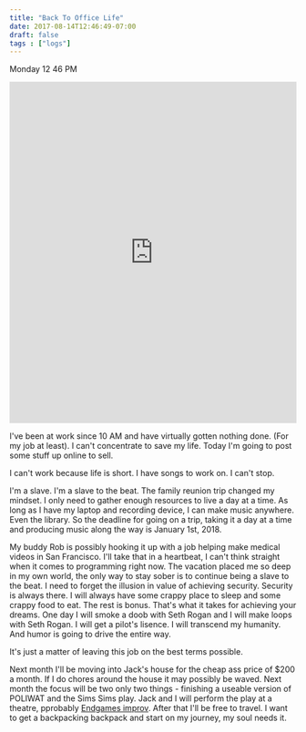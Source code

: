 ```yaml
---
title: "Back To Office Life"
date: 2017-08-14T12:46:49-07:00
draft: false
tags : ["logs"]
---
```


Monday 12 46 PM

<iframe width="100%" height="600" scrolling="no" frameborder="no" allow="autoplay" src="https://w.soundcloud.com/player/?url=https%3A//api.soundcloud.com/tracks/216785512%3Fsecret_token%3Ds-aChwp&color=%2322f5f5&auto_play=false&hide_related=false&show_comments=true&show_user=true&show_reposts=false&show_teaser=true&visual=true"></iframe>

I've been at work since 10 AM and have virtually gotten nothing done. (For my job at least).
I can't concentrate to save my life. Today I'm going to post some stuff up online to sell.

I can't work because life is short. I have songs to work on. I can't stop.

I'm a slave. I'm a slave to the beat.
The family reunion trip changed my mindset. I only need to gather enough resources to live a day at a time. As long as I have my laptop and recording device, I can make music anywhere. Even the library. So the deadline for going on a trip, taking it a day at a time and producing music along the way is January 1st, 2018.

My buddy Rob is possibly hooking it up with a job helping make medical videos in San Francisco. I'll take that in a heartbeat, I can't think straight when it comes to programming right now. The vacation placed me so deep in my own world, the only way to stay sober is to continue being a slave to the beat. I need to forget the illusion in value of achieving security. Security is always there. I will always have some crappy place to sleep and some crappy food to eat. The rest is bonus. That's what it takes for achieving your dreams. One day I will smoke a doob with Seth Rogan and I will make loops with Seth Rogan. I will get a pilot's lisence. I will transcend my humanity. And humor is going to drive the entire way.

It's just a matter of leaving this job on the best terms possible.

Next month I'll be moving into Jack's house for the cheap ass price of $200 a month. If I do chores around the house it may possibly be waved. Next month the focus will be two only two things - finishing a useable version of POLIWAT and the Sims Sims play.
Jack and I will perform the play at a theatre, pprobably [Endgames improv](https://endgamesimprov.com/). After that I'll be free to travel. I want to get a backpacking backpack and start on my journey, my soul needs it.          
